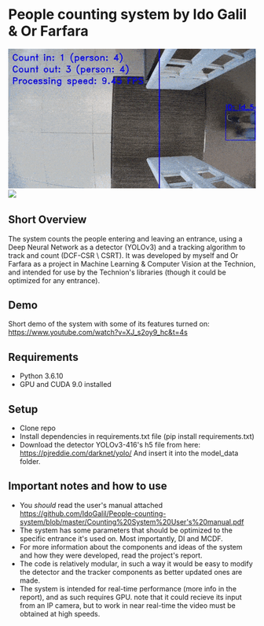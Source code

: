 # People counting system by Ido Galil & Or Farfara
![](https://github.com/IdoGalil/People-counting-system/blob/master/Central%20Library%20entrance.gif)
![](https://github.com/IdoGalil/People-counting-system/blob/master/Medical%20Library%20Entrance.gif)

## Short Overview
The system counts the people entering and leaving an entrance, using a Deep Neural Network as a detector (YOLOv3) and a tracking algorithm to track and count (DCF-CSR \ CSRT). It was developed by myself and Or Farfara as a project in Machine Learning & Computer Vision at the Technion, and intended for use by the Technion's libraries (though it could be optimized for any entrance).

## Demo
Short demo of the system with some of its features turned on:
https://www.youtube.com/watch?v=XJ_s2oy9_hc&t=4s

## Requirements
- Python 3.6.10
- GPU and CUDA 9.0 installed

## Setup
- Clone repo
- Install dependencies in requirements.txt file (pip install requirements.txt)
- Download the detector YOLOv3-416's h5 file from here: https://pjreddie.com/darknet/yolo/
And insert it into the model_data folder.

## Important notes and how to use
- You *should* read the user's manual attached https://github.com/IdoGalil/People-counting-system/blob/master/Counting%20System%20User's%20manual.pdf
- The system has some parameters that should be optimized to the specific entrance it's used on. Most importantly, DI and MCDF.
- For more information about the components and ideas of the system and how they were developed, read the project's report.
- The code is relatively modular, in such a way it would be easy to modify the detector and the tracker components as better updated ones are made.
- The system is intended for real-time performance (more info in the report), and as such requires GPU. note that it could recieve its input from an IP camera, but to work in near real-time the video must be obtained at high speeds.
